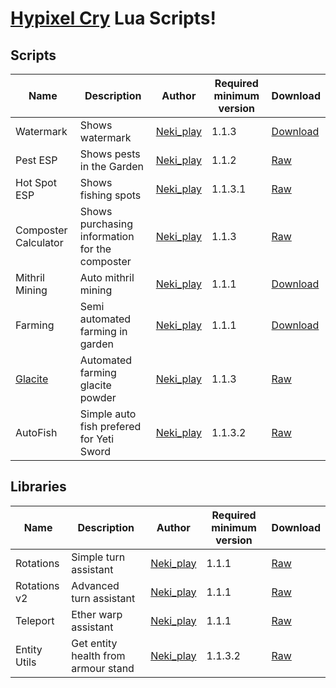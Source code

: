 # [Hypixel Cry](https://github.com/Nekiplay/Hypixel-Cry) Lua Scripts!

## Scripts
| Name                 | Description                                    | Author    | Required minimum version | Download                                                                                                                                                       |
|----------------------|------------------------------------------------|-----------|------------------|------------------------------------------------------------------------------------------------------------------------------------------------------------------------|
| Watermark            | Shows watermark                                | [Neki_play](https://github.com/Nekiplay) | 1.1.3           | [Download](https://github.com/Nekiplay/Hypixel-Cry-Scripts/raw/refs/heads/main/watermark.zip)                                            |
| Pest ESP             | Shows pests in the Garden                      | [Neki_play](https://github.com/Nekiplay) | 1.1.2           | [Raw](https://raw.githubusercontent.com/Nekiplay/Hypixel-Cry-Scripts/refs/heads/main/pest_esp.lua)                                       |
| Hot Spot ESP         | Shows fishing spots                            | [Neki_play](https://github.com/Nekiplay) | 1.1.3.1           | [Raw](https://raw.githubusercontent.com/Nekiplay/Hypixel-Cry-Scripts/refs/heads/main/hot_spot_esp.lua)                                 |
| Composter Calculator | Shows purchasing information for the composter | [Neki_play](https://github.com/Nekiplay) | 1.1.3           | [Raw](https://raw.githubusercontent.com/Nekiplay/Hypixel-Cry-Scripts/refs/heads/main/composter_calculator.lua)                           |
| Mithril Mining       | Auto mithril mining                            | [Neki_play](https://github.com/Nekiplay) | 1.1.1           | [Download](https://github.com/Nekiplay/Hypixel-Cry-Scripts/raw/refs/heads/main/mining_v6.zip)                                            |
| Farming              | Semi automated farming in garden               | [Neki_play](https://github.com/Nekiplay) | 1.1.1           | [Download](https://github.com/Nekiplay/Hypixel-Cry-Scripts/raw/refs/heads/main/farming.zip)                                              |
| [Glacite](https://youtu.be/vspWDZu9E-w)              | Automated farming glacite powder               | [Neki_play](https://github.com/Nekiplay) | 1.1.3           | [Raw](https://raw.githubusercontent.com/Nekiplay/Hypixel-Cry-Scripts/refs/heads/main/glacite_v2.lua)     |
| AutoFish             | Simple auto fish prefered for Yeti Sword       | [Neki_play](https://github.com/Nekiplay) | 1.1.3.2         | [Raw](https://raw.githubusercontent.com/Nekiplay/Hypixel-Cry-Scripts/refs/heads/main/fishing.lua)                                        |


## Libraries
| Name                 | Description                                    | Author    | Required minimum version | Download                                                                                                                                                       |
|----------------------|------------------------------------------------|-----------|------------------|------------------------------------------------------------------------------------------------------------------------------------------------------------------------|
| Rotations            | Simple turn assistant                          | [Neki_play](https://github.com/Nekiplay) | 1.1.1           | [Raw](https://github.com/Nekiplay/Hypixel-Cry-Scripts/raw/refs/heads/main/libs/rotations.lua)                                            |
| Rotations v2         | Advanced turn assistant                        | [Neki_play](https://github.com/Nekiplay) | 1.1.1           | [Raw](https://github.com/Nekiplay/Hypixel-Cry-Scripts/raw/refs/heads/main/libs/rotations_v2.lua)                                         |
| Teleport             | Ether warp assistant                           | [Neki_play](https://github.com/Nekiplay) | 1.1.1           | [Raw](https://raw.githubusercontent.com/Nekiplay/Hypixel-Cry-Scripts/refs/heads/main/libs/teleport.lua)                                  |
| Entity Utils         | Get entity health from armour stand            | [Neki_play](https://github.com/Nekiplay) | 1.1.3.2         | [Raw](https://raw.githubusercontent.com/Nekiplay/Hypixel-Cry-Scripts/refs/heads/main/libs/entity_utils.lua)                              |
